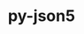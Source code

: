 ---
title: "py-json5"
layout: cache
categories: [package, develop-2024-03-03]
meta: {"versions": ["0.9.14"], "compilers": ["gcc@=11.1.0", "gcc@=11.4.0", "gcc@=9.4.0", "oneapi@=2024.0.0"], "oss": ["ubuntu20.04", "ubuntu22.04"], "platforms": ["linux"], "targets": ["neoverse_v1", "neoverse_v2", "ppc64le", "x86_64_v3"], "stacks": ["data-vis-sdk", "e4s", "e4s-neoverse-v2", "e4s-neoverse_v1", "e4s-oneapi", "e4s-power", "root"], "num_specs": 13, "num_specs_by_stack": {"e4s-power": 2, "root": 13, "data-vis-sdk": 2, "e4s-neoverse_v1": 2, "e4s-neoverse-v2": 2, "e4s": 3, "e4s-oneapi": 2}}
spec_details: [{"hash": "q57ldjuewuf5gj56wqrlup2z2374bl2k", "compiler": "gcc@=9.4.0", "versions": ["0.9.14"], "os": "ubuntu20.04", "platform": "linux", "target": "ppc64le", "variants": ["build_system=python_pip"], "stacks": ["e4s-power", "root"], "size": "-", "tarball": "https://binaries.spack.io/develop-2024-03-03/build_cache/linux-ubuntu20.04-ppc64le/gcc-9.4.0/py-json5-0.9.14/linux-ubuntu20.04-ppc64le-gcc-9.4.0-py-json5-0.9.14-q57ldjuewuf5gj56wqrlup2z2374bl2k.spack"}, {"hash": "y577zziv4obc3hxhwpgoz3lxfx5ktc6j", "compiler": "gcc@=9.4.0", "versions": ["0.9.14"], "os": "ubuntu20.04", "platform": "linux", "target": "ppc64le", "variants": ["build_system=python_pip"], "stacks": ["e4s-power", "root"], "size": "-", "tarball": "https://binaries.spack.io/develop-2024-03-03/build_cache/linux-ubuntu20.04-ppc64le/gcc-9.4.0/py-json5-0.9.14/linux-ubuntu20.04-ppc64le-gcc-9.4.0-py-json5-0.9.14-y577zziv4obc3hxhwpgoz3lxfx5ktc6j.spack"}, {"hash": "nggtxah5jdx5oxogz2trarkofflskjon", "compiler": "gcc@=11.1.0", "versions": ["0.9.14"], "os": "ubuntu20.04", "platform": "linux", "target": "x86_64_v3", "variants": ["build_system=python_pip"], "stacks": ["data-vis-sdk", "root"], "size": "-", "tarball": "https://binaries.spack.io/develop-2024-03-03/build_cache/linux-ubuntu20.04-x86_64_v3/gcc-11.1.0/py-json5-0.9.14/linux-ubuntu20.04-x86_64_v3-gcc-11.1.0-py-json5-0.9.14-nggtxah5jdx5oxogz2trarkofflskjon.spack"}, {"hash": "xnvh4tkhpbhpkinagtstojvecz4kokkr", "compiler": "gcc@=11.1.0", "versions": ["0.9.14"], "os": "ubuntu20.04", "platform": "linux", "target": "x86_64_v3", "variants": ["build_system=python_pip"], "stacks": ["data-vis-sdk", "root"], "size": "-", "tarball": "https://binaries.spack.io/develop-2024-03-03/build_cache/linux-ubuntu20.04-x86_64_v3/gcc-11.1.0/py-json5-0.9.14/linux-ubuntu20.04-x86_64_v3-gcc-11.1.0-py-json5-0.9.14-xnvh4tkhpbhpkinagtstojvecz4kokkr.spack"}, {"hash": "f3qticen47rfac6rbtiww7tbgrfh4mwi", "compiler": "gcc@=11.4.0", "versions": ["0.9.14"], "os": "ubuntu22.04", "platform": "linux", "target": "neoverse_v1", "variants": ["build_system=python_pip"], "stacks": ["root", "e4s-neoverse_v1"], "size": "-", "tarball": "https://binaries.spack.io/develop-2024-03-03/build_cache/linux-ubuntu22.04-neoverse_v1/gcc-11.4.0/py-json5-0.9.14/linux-ubuntu22.04-neoverse_v1-gcc-11.4.0-py-json5-0.9.14-f3qticen47rfac6rbtiww7tbgrfh4mwi.spack"}, {"hash": "pbjjcj2dsoesvc54oa5iyzonuqvy7xng", "compiler": "gcc@=11.4.0", "versions": ["0.9.14"], "os": "ubuntu22.04", "platform": "linux", "target": "neoverse_v1", "variants": ["build_system=python_pip"], "stacks": ["root", "e4s-neoverse_v1"], "size": "-", "tarball": "https://binaries.spack.io/develop-2024-03-03/build_cache/linux-ubuntu22.04-neoverse_v1/gcc-11.4.0/py-json5-0.9.14/linux-ubuntu22.04-neoverse_v1-gcc-11.4.0-py-json5-0.9.14-pbjjcj2dsoesvc54oa5iyzonuqvy7xng.spack"}, {"hash": "qbggll5p37ybxvwbhsjxj652d4byfnkz", "compiler": "gcc@=11.4.0", "versions": ["0.9.14"], "os": "ubuntu22.04", "platform": "linux", "target": "neoverse_v2", "variants": ["build_system=python_pip"], "stacks": ["root", "e4s-neoverse-v2"], "size": "-", "tarball": "https://binaries.spack.io/develop-2024-03-03/build_cache/linux-ubuntu22.04-neoverse_v2/gcc-11.4.0/py-json5-0.9.14/linux-ubuntu22.04-neoverse_v2-gcc-11.4.0-py-json5-0.9.14-qbggll5p37ybxvwbhsjxj652d4byfnkz.spack"}, {"hash": "l327gercxjzihlm2wittbyzjgcyaeoav", "compiler": "gcc@=11.4.0", "versions": ["0.9.14"], "os": "ubuntu22.04", "platform": "linux", "target": "neoverse_v2", "variants": ["build_system=python_pip"], "stacks": ["root", "e4s-neoverse-v2"], "size": "-", "tarball": "https://binaries.spack.io/develop-2024-03-03/build_cache/linux-ubuntu22.04-neoverse_v2/gcc-11.4.0/py-json5-0.9.14/linux-ubuntu22.04-neoverse_v2-gcc-11.4.0-py-json5-0.9.14-l327gercxjzihlm2wittbyzjgcyaeoav.spack"}, {"hash": "7mku7fnfv62ayepvuk4df5z4k46uz72m", "compiler": "gcc@=11.4.0", "versions": ["0.9.14"], "os": "ubuntu22.04", "platform": "linux", "target": "x86_64_v3", "variants": ["build_system=python_pip"], "stacks": ["e4s", "root"], "size": "-", "tarball": "https://binaries.spack.io/develop-2024-03-03/build_cache/linux-ubuntu22.04-x86_64_v3/gcc-11.4.0/py-json5-0.9.14/linux-ubuntu22.04-x86_64_v3-gcc-11.4.0-py-json5-0.9.14-7mku7fnfv62ayepvuk4df5z4k46uz72m.spack"}, {"hash": "4dtyw3af4wusdq42bld3mdzomrgq53zr", "compiler": "gcc@=11.4.0", "versions": ["0.9.14"], "os": "ubuntu22.04", "platform": "linux", "target": "x86_64_v3", "variants": ["build_system=python_pip"], "stacks": ["e4s", "root"], "size": "-", "tarball": "https://binaries.spack.io/develop-2024-03-03/build_cache/linux-ubuntu22.04-x86_64_v3/gcc-11.4.0/py-json5-0.9.14/linux-ubuntu22.04-x86_64_v3-gcc-11.4.0-py-json5-0.9.14-4dtyw3af4wusdq42bld3mdzomrgq53zr.spack"}, {"hash": "jursynazvxanymdvxhzhew56yb7b53k4", "compiler": "gcc@=11.4.0", "versions": ["0.9.14"], "os": "ubuntu22.04", "platform": "linux", "target": "x86_64_v3", "variants": ["build_system=python_pip"], "stacks": ["e4s", "root"], "size": "-", "tarball": "https://binaries.spack.io/develop-2024-03-03/build_cache/linux-ubuntu22.04-x86_64_v3/gcc-11.4.0/py-json5-0.9.14/linux-ubuntu22.04-x86_64_v3-gcc-11.4.0-py-json5-0.9.14-jursynazvxanymdvxhzhew56yb7b53k4.spack"}, {"hash": "mztria6fxl6nk3wamagon4xe4riwg4w7", "compiler": "oneapi@=2024.0.0", "versions": ["0.9.14"], "os": "ubuntu22.04", "platform": "linux", "target": "x86_64_v3", "variants": ["build_system=python_pip"], "stacks": ["root", "e4s-oneapi"], "size": "-", "tarball": "https://binaries.spack.io/develop-2024-03-03/build_cache/linux-ubuntu22.04-x86_64_v3/oneapi-2024.0.0/py-json5-0.9.14/linux-ubuntu22.04-x86_64_v3-oneapi-2024.0.0-py-json5-0.9.14-mztria6fxl6nk3wamagon4xe4riwg4w7.spack"}, {"hash": "6mose3dhpcqaspwfq7pvpah5yvhg34ty", "compiler": "oneapi@=2024.0.0", "versions": ["0.9.14"], "os": "ubuntu22.04", "platform": "linux", "target": "x86_64_v3", "variants": ["build_system=python_pip"], "stacks": ["root", "e4s-oneapi"], "size": "-", "tarball": "https://binaries.spack.io/develop-2024-03-03/build_cache/linux-ubuntu22.04-x86_64_v3/oneapi-2024.0.0/py-json5-0.9.14/linux-ubuntu22.04-x86_64_v3-oneapi-2024.0.0-py-json5-0.9.14-6mose3dhpcqaspwfq7pvpah5yvhg34ty.spack"}]
---